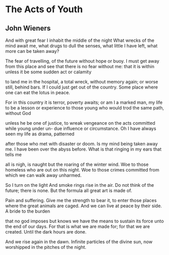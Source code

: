 # The Acts of Youth
## John Wieners
And with great fear I inhabit the middle of the night
What wrecks of the mind await me, what drugs
to dull the senses, what little I have left,
what more can be taken away?

The fear of travelling, of the future without hope
or buoy. I must get away from this place and see
that there is no fear without me: that it is within
unless it be some sudden act or calamity

to land me in the hospital, a total wreck, without
memory again; or worse still, behind bars. If
I could just get out of the country. Some place
where one can eat the lotus in peace.

For in this country it is terror, poverty awaits; or
am I a marked man, my life to be a lesson
or experience to those young who would trod
the same path, without God

unless he be one of justice, to wreak vengeance
on the acts committed while young under un-
due influence or circumstance. Oh I have
always seen my life as drama, patterned

after those who met with disaster or doom.
Is my mind being taken away me.
I have been over the abyss before. What
is that ringing in my ears that tells me

all is nigh, is naught but the roaring of the winter wind.
Woe to those homeless who are out on this night.
Woe to those crimes committed from which we
can walk away unharmed.

So I turn on the light
And smoke rings rise in the air.
Do not think of the future; there is none.
But the formula all great art is made of.

Pain and suffering. Give me the strength
to bear it, to enter those places where the
great animals are caged. And we can live
at peace by their side. A bride to the burden

that no god imposes but knows we have the means
to sustain its force unto the end of our days.
For that is what we are made for; for that
we are created. Until the dark hours are done.

And we rise again in the dawn.
Infinite particles of the divine sun, now
worshipped in the pitches of the night.